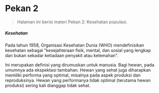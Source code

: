 # Pekan 2

> Halaman ini berisi materi Pekan 2: Kesehatan populasi.

##### **Kesehatan**

Pada tahun 1958, Organisasi Kesehatan Dunia (WHO) mendefinisikan kesehatan sebagai "kesejahteraan fisik, mental, dan sosial yang lengkap dan bukan sekadar ketiadaan penyakit atau kelemahan".

Ini merupakan definisi yang dirumuskan untuk manusia. Bagi hewan, pada umumnya ada ekspektasi tambahan. Hewan yang sehat juga diharapkan memiliki performa yang optimal, misalnya pada aspek produksi dan reproduksinya. Hewan yang performanya tidak optimal (terutama hewan produksi) sering kali dianggap tidak sehat.

